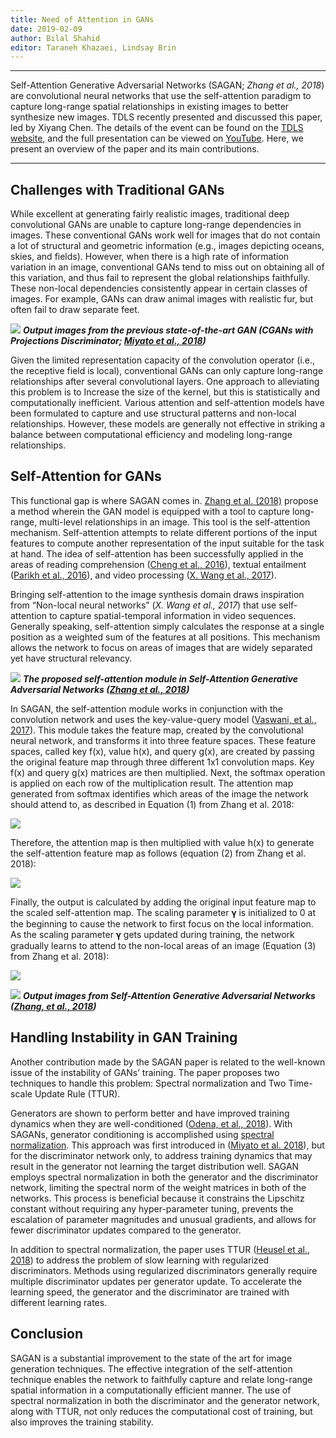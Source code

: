 ```yaml
---
title: Need of Attention in GANs
date: 2019-02-09
author: Bilal Shahid
editor: Taraneh Khazaei, Lindsay Brin
---
```


--- 

Self-Attention Generative Adversarial Networks (SAGAN; *Zhang et al., 2018*) are convolutional neural networks that use the self-attention paradigm to capture long-range spatial relationships in existing images to better synthesize new images. TDLS recently presented and discussed this paper, led by  Xiyang Chen. The details of the event can be found on the [TDLS website](https://tdls.a-i.science/events/2018-06-11/), and the full presentation can be viewed on [YouTube](https://www.youtube.com/watch?v=FdeHlC4QiqA). Here, we present an overview of the paper and its main contributions.

---

## Challenges with Traditional GANs

While excellent at generating fairly realistic images, traditional deep convolutional GANs are unable to capture long-range dependencies in images. These conventional GANs work well for images that do not contain a lot of structural and geometric information (e.g., images depicting oceans, skies, and fields). However, when there is a high rate of information variation in an image, conventional GANs tend to miss out on obtaining all of this variation, and thus fail to represent the global relationships faithfully. These non-local dependencies consistently appear in certain classes of images. For example, GANs can draw animal images with realistic fur, but often fail to draw separate feet.  


![](/static/post-assets/sagan/sagan1.png)
***Output images from the previous state-of-the-art GAN (CGANs with Projections Discriminator; [Miyato et al., 2018](https://arxiv.org/abs/1802.05637))***

Given the limited representation capacity of the convolution operator (i.e., the receptive field is local), conventional GANs can only capture long-range relationships after several convolutional layers. One approach to alleviating this problem is to Increase the size of the kernel, but this is statistically and computationally inefficient. Various attention and self-attention models have been formulated to capture and use structural patterns and non-local relationships. However, these models are generally not effective in striking a balance between computational efficiency and modeling long-range relationships.

## Self-Attention for GANs

This functional gap is where SAGAN comes in. [Zhang et al. (2018)](https://arxiv.org/abs/1805.08318) propose a method wherein the GAN model is equipped with a tool to capture long-range, multi-level relationships in an image. This tool is the self-attention mechanism. Self-attention attempts to relate different portions of the input features to compute another representation of the input suitable for the task at hand. The idea of self-attention has been successfully applied in the areas of reading comprehension ([Cheng et al., 2016](https://arxiv.org/pdf/1601.06733.pdf)), textual entailment ([Parikh et al., 2016](https://arxiv.org/pdf/1606.01933.pdf)), and video processing ([X. Wang et al., 2017](https://arxiv.org/pdf/1711.07971.pdf)). 

Bringing self-attention to the image synthesis domain draws inspiration from “Non-local neural networks” (*X. Wang et al., 2017*) that use self-attention to capture spatial-temporal information in video sequences. Generally speaking, self-attention simply calculates the response at a single position as a weighted sum of the features at all positions. This mechanism allows the network to focus on areas of images that are widely separated yet have structural relevancy.

![](/static/post-assets/sagan/sagan-flow.png)
***The proposed self-attention module in Self-Attention Generative Adversarial Networks ([Zhang et al., 2018](https://arxiv.org/abs/1805.08318))***

 In SAGAN, the self-attention module works in conjunction with the convolution network and uses the key-value-query model ([Vaswani, et al., 2017](https://arxiv.org/abs/1706.03762)). This module takes the feature map, created by the convolutional neural network, and transforms it into three feature spaces. These feature spaces, called key f(x), value h(x), and query g(x), are created by passing the original feature map through three different 1x1 convolution maps. Key f(x) and query g(x) matrices are then multiplied. Next, the softmax operation is applied on each row of the multiplication result.  The attention map generated from softmax identifies which areas of the image the network should attend to, as described in Equation (1) from Zhang et al. 2018: 

![](/static/post-assets/sagan/sagan_math_self_attention.png)

Therefore, the attention map is then multiplied with value h(x) to generate the self-attention feature map as follows (equation (2) from Zhang et al. 2018): 

![](/static/post-assets/sagan/sagan_math_self_attention_feature_map.png)

Finally, the output is calculated by adding the original input feature map to the scaled self-attention map. The scaling parameter 𝛄 is initialized to 0 at the beginning to cause the network to first focus on the local information. As the scaling parameter 𝛄 gets updated during training, the network gradually learns to attend to the non-local areas of an image (Equation (3) from Zhang et al. 2018):

![](/static/post-assets/sagan/sagan_math_residual.png)

![](/static/post-assets/sagan/sagan_results.png)
***Output images from Self-Attention Generative Adversarial Networks ([Zhang, et al., 2018](https://arxiv.org/abs/1805.08318))***

## Handling Instability in GAN Training

Another contribution made by the SAGAN paper is related to the well-known issue of the instability of GANs’ training. The paper proposes two techniques to handle this problem: Spectral normalization and Two Time-scale Update Rule (TTUR).

Generators are shown to perform better and have improved training dynamics when they are well-conditioned ([Odena, et al., 2018](https://arxiv.org/abs/1802.08768)). With SAGANs, generator conditioning is accomplished using [spectral normalization](https://christiancosgrove.com/blog/2018/01/04/spectral-normalization-explained.html). This approach was first introduced in ([Miyato et al. 2018](https://arxiv.org/pdf/1802.05957.pdf)), but for the discriminator network only, to address training dynamics that may result in the generator not learning the target distribution well. SAGAN employs spectral normalization in both the generator and the discriminator network, limiting the spectral norm of the weight matrices in both of the networks. This process is beneficial because it constrains the Lipschitz constant without requiring any hyper-parameter tuning, prevents the escalation of parameter magnitudes and unusual gradients, and allows for fewer discriminator updates compared to the generator.

In addition to spectral normalization, the paper uses TTUR ([Heusel et al., 2018](https://arxiv.org/abs/1706.08500)) to address the problem of slow learning with regularized discriminators. Methods using regularized discriminators generally require multiple discriminator updates per generator update. To accelerate the learning speed, the generator and the discriminator are trained with different learning rates.

## Conclusion

SAGAN is a substantial improvement to the state of the art for image generation techniques. The effective integration of the self-attention technique enables the network to faithfully capture and relate long-range spatial information in a computationally efficient manner.  The use of spectral normalization in both the discriminator and the generator network, along with TTUR, not only reduces the computational cost of training, but also improves the training stability. 
